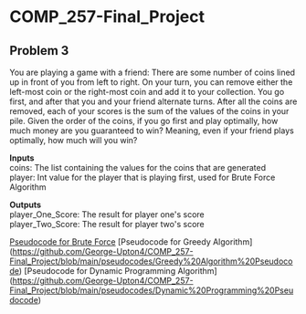 # COMP_257-Final_Project

## Problem 3
You are playing a game with a friend: There are some number of coins lined up in front
of you from left to right. On your turn, you can remove either the left-most coin or the
right-most coin and add it to your collection. You go first, and after that you and your
friend alternate turns. After all the coins are removed, each of your scores is the sum of
the values of the coins in your pile. Given the order of the coins, if you go first and play
optimally, how much money are you guaranteed to win? Meaning, even if your friend
plays optimally, how much will you win?

**Inputs**      
coins: The list containing the values for the coins that are generated      
player: Int value for the player that is playing first, used for Brute Force Algorithm

**Outputs**     
player_One_Score: The result for player one's score     
player_Two_Score: The result for player two's score     

[Pseudocode for Brute Force](https://github.com/George-Upton4/COMP_257-Final_Project/blob/main/pseudocodes/Brute%20Force%20Pseudocode)
[Pseudocode for Greedy Algorithm] (https://github.com/George-Upton4/COMP_257-Final_Project/blob/main/pseudocodes/Greedy%20Algorithm%20Pseudocode)
[Pseudocode for Dynamic Programming Algorithm] (https://github.com/George-Upton4/COMP_257-Final_Project/blob/main/pseudocodes/Dynamic%20Programming%20Pseudocode)
